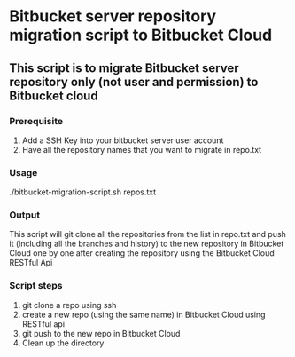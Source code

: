 # Bitbucket server repository migration script to Bitbucket Cloud

## This script is to migrate Bitbucket server repository only (not user and permission) to Bitbucket cloud

### Prerequisite
1. Add a SSH Key into your bitbucket server user account
2. Have all the repository names that you want to migrate in repo.txt

### Usage
./bitbucket-migration-script.sh repos.txt

### Output
This script will git clone all the repositories from the list in repo.txt and push it (including all the branches and history) to the new repository in Bitbucket Cloud one by one after creating the repository using the Bitbucket Cloud RESTful Api

### Script steps
1. git clone a repo using ssh
2. create a new repo (using the same name) in Bitbucket Cloud using RESTful api
3. git push to the new repo in Bitbucket Cloud
4. Clean up the directory
